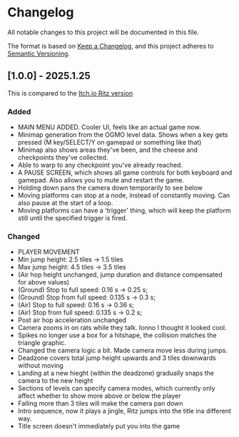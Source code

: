 # Changelog
All notable changes to this project will be documented in this file.

The format is based on [Keep a Changelog](https://keepachangelog.com/en/1.0.0/),
and this project adheres to [Semantic Versioning](https://semver.org/spec/v2.0.0.html).


## [1.0.0] - 2025.1.25
This is compared to the [Itch.io Ritz version](https://ninja-muffin24.itch.io/ritz)
### Added
- MAIN MENU ADDED. Cooler UI, feels like an actual game now.
- Minimap generation from the OGMO level data. Shows when a key gets pressed (M key/SELECT/Y on gamepad or something like that)
- Minimap also shows areas they've been, and the cheese and checkpoints they've collected.
- Able to warp to any checkpoint you've already reached.
- A PAUSE SCREEN, which shows all game controls for both keyboard and gamepad. Also allows you to mute and restart the game.
- Holding down pans the camera down temporarily to see below
- Moving platforms can stop at a node, instead of constantly moving. Can also pause at the start of a loop.
- Moving platforms can have a 'trigger' thing, which will keep the platform still until the specified trigger is fired.

### Changed
- PLAYER MOVEMENT
- Min jump height: 2.5 tiles -> 1.5 tiles
- Max jump height: 4.5 tiles -> 3.5 tiles
- (Air hop height unchanged, jump duration and distance compensated for above values)
- (Ground) Stop to full speed:    0.16  s -> 0.25 s;
- (Ground) Stop from full speed:  0.135 s -> 0.3  s;
- (Air)    Stop to full speed:    0.16  s -> 0.36 s;
- (Air)    Stop from full speed:  0.135 s -> 0.2  s;
- Post air hop acceleration unchanged
- Camera zooms in on rats while they talk. Ionno I thought it looked cool.
- Spikes no longer use a box for a hitshape, the collision matches the triangle graphic.
- Changed the camera logic a bit. Made camera move less during jumps.
- Deadzone covers total jump height upwards and 3 tiles downwards without moving
- Landing at a new hieght (within the deadzone) gradually snaps the camera to the new height
- Sections of levels can specify camera modes, which currently only affect whether to show more above or below the player
- Falling more than 3 tiles will make the camera pan down
- Intro sequence, now it plays a jingle, Ritz jumps into the title ina  different way.
- Title screen doesn't immediately put you into the game